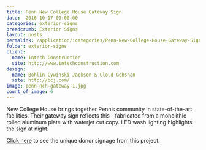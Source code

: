 ```yaml
---
title: Penn New College House Gateway Sign
date:  2016-10-17 00:00:00
categories: exterior-signs
breadcrumb: Exterior Signs
layout: posts
permalink: /application/:categories/Penn-New-College-House-Gateway-Sign/
folder: exterior-signs
client:
  name: Intech Construction
  site: http://www.intechconstruction.com
design:
  name: Bohlin Cywinski Jackson & Cloud Gehshan 
  site: http://bcj.com/
image: penn-nch-gateway-1.jpg
count_of_image: 6
---
```


<div class="col-xs-12 col-sm-12 col-md-12 col-lg-12">
  <div class="fotorama application-item__slider" data-nav="thumbs" data-thumbheight="109" border-width="3">
    <a {{ href | img : "fotorama/penn-nch-gateway-1.jpg" }}></a>
    <a {{ href | img : "fotorama/penn-nch-gateway-2.jpg" }}></a>
    <a {{ href | img : "fotorama/penn-nch-gateway-3.jpg" }}></a>
    <a {{ href | img : "fotorama/penn-nch-gateway-4.jpg" }}></a>
    <a {{ href | img : "fotorama/penn-nch-gateway-5.jpg" }}></a>
    <a {{ href | img : "fotorama/penn-nch-gateway-6.jpg" }}></a>
  </div>
  <div class="visible-xs application-item__icon-slider">
    <i class="icon-swipe"></i>
  </div>
<p class="application-item__content application-item__content--bottom">
    New College House brings together Penn’s community in state-of-the-art facilities.  Their gateway sign reflects this—fabricated from a monolithic rolled aluminum plate with waterjet cut copy.  LED wash lighting highlights the sign at night.
</p>
<p class="application-item__content application-item__content--bottom">
    <a href=''>Click here</a> to see the unique donor signage from this project.
</p>
</div>
